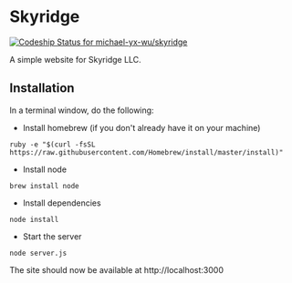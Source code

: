 # Skyridge
[ ![Codeship Status for michael-yx-wu/skyridge](https://codeship.com/projects/a6ba7b60-07ec-0133-1bf9-2e35ee68b5f7/status?branch=master)](https://codeship.com/projects/90180)

A simple website for Skyridge LLC.


## Installation

In a terminal window, do the following:

* Install homebrew (if you don't already have it on your machine)
```
ruby -e "$(curl -fsSL https://raw.githubusercontent.com/Homebrew/install/master/install)"
```
* Install node
```
brew install node
```
* Install dependencies
```
node install
```
* Start the server
```
node server.js
```

The site should now be available at http://localhost:3000
